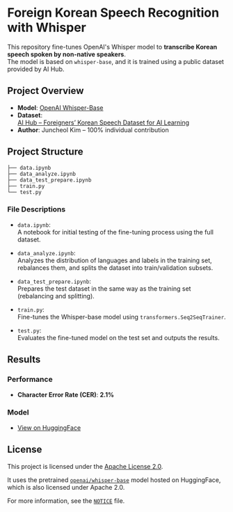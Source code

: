 # Foreign Korean Speech Recognition with Whisper

This repository fine-tunes OpenAI's Whisper model to **transcribe Korean speech spoken by non-native speakers**.  
The model is based on `whisper-base`, and it is trained using a public dataset provided by AI Hub.



## Project Overview

- **Model**: [OpenAI Whisper-Base](https://huggingface.co/openai/whisper-base)  
- **Dataset**:  
  [AI Hub – Foreigners’ Korean Speech Dataset for AI Learning](https://www.aihub.or.kr/aihubdata/data/view.do?currMenu=&topMenu=&aihubDataSe=data&dataSetSn=505)  
- **Author**: Juncheol Kim – 100% individual contribution



## Project Structure

```text
├── data.ipynb
├── data_analyze.ipynb
├── data_test_prepare.ipynb
├── train.py
└── test.py
```

### File Descriptions

- `data.ipynb`:  
  A notebook for initial testing of the fine-tuning process using the full dataset.

- `data_analyze.ipynb`:  
  Analyzes the distribution of languages and labels in the training set, rebalances them, and splits the dataset into train/validation subsets.

- `data_test_prepare.ipynb`:  
  Prepares the test dataset in the same way as the training set (rebalancing and splitting).

- `train.py`:  
  Fine-tunes the Whisper-base model using `transformers.Seq2SeqTrainer`.

- `test.py`:  
  Evaluates the fine-tuned model on the test set and outputs the results.



## Results

### Performance

- **Character Error Rate (CER)**: **2.1%**

### Model

- [View on HuggingFace](https://huggingface.co/icig/non-native-korean-speech-asr)



## License

This project is licensed under the [Apache License 2.0](LICENSE).

It uses the pretrained [`openai/whisper-base`](https://huggingface.co/openai/whisper-base) model hosted on HuggingFace, which is also licensed under Apache 2.0.

For more information, see the [`NOTICE`](NOTICE) file.
